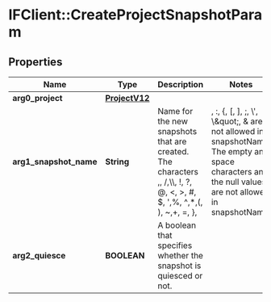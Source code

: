 # IFClient::CreateProjectSnapshotParam

## Properties
Name | Type | Description | Notes
------------ | ------------- | ------------- | -------------
**arg0_project** | [**ProjectV12**](ProjectV12.md) |  | 
**arg1_snapshot_name** | **String** | Name for the new snapshots that are created. The characters ,, /,\\\\, !, ?, @, &lt;, &gt;, #, $, &#39;,%, ^,*,(, ), ~,+, &#x3D;, },|, :, {, [, ], ;, \\&#39;, \\\&quot;, &amp; are not allowed in snapshotName. The empty and space characters and the null values are not allowed in snapshotName.  | 
**arg2_quiesce** | **BOOLEAN** | A boolean that specifies whether the snapshot is quiesced or not. | 


